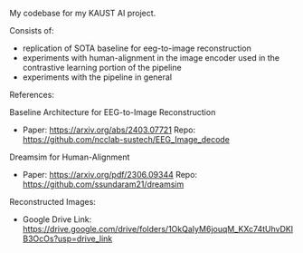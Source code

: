 My codebase for my KAUST AI project. 

Consists of:
- replication of SOTA baseline for eeg-to-image reconstruction
- experiments with human-alignment in the image encoder used in the contrastive learning portion of the pipeline
- experiments with the pipeline in general 


References:

Baseline Architecture for EEG-to-Image Reconstruction
- Paper: https://arxiv.org/abs/2403.07721 Repo: https://github.com/ncclab-sustech/EEG_Image_decode

Dreamsim for Human-Alignment
- Paper: https://arxiv.org/pdf/2306.09344 Repo: https://github.com/ssundaram21/dreamsim


Reconstructed Images:
- Google Drive Link: https://drive.google.com/drive/folders/1OkQaIyM6jouqM_KXc74tUhvDKlB3OcOs?usp=drive_link
